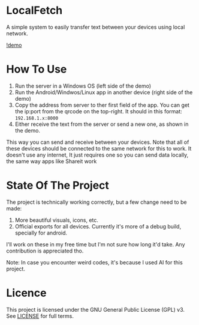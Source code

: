 # LocalFetch

A simple system to easily transfer text between your devices using local network.

[!demo]([https://youtu.be/vt5fpE0bzSY](https://github.com/user-attachments/assets/987b48b1-8cbb-40ca-9752-fb162d3d9456))

# How To Use

1. Run the server in a Windows OS (left side of the demo)
2. Run the Android/Windwos/Linux app in another device (right side of the demo)
3. Copy the address from server to ther first field of the app. You can get the ip:port from
    the qrcode on the top-right. It should in this format: `192.168.1.x:8000`
4. Either receive the text from the server or send a new one, as shown in the demo.

This way you can send and receive between your devices. Note that all of these devices
should be connected to the same network for this to work. It doesn't use any internet, It just requires
one so you can send data locally, the same way apps like Shareit work

# State Of The Project

The project is technically working correctly, but a few change need to be made:

1. More beautiful visuals, icons, etc.
2. Official exports for all devices. Currently it's more of a debug build, specially for android.

I'll work on these in my free time but I'm not sure how long it'd take. Any contribution is appreciated tho.

Note: In case you encounter weird codes, it's because I used AI for this project.

# Licence

This project is licensed under the GNU General Public License (GPL) v3. See [LICENSE](https://www.gnu.org/licenses/gpl-3.0.en.html) for full terms.
